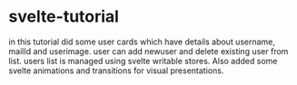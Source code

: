 # svelte-tutorial

in this tutorial did some user cards which have details about username, mailId and userimage.
user can add newuser and delete existing user from list.
users list is managed using svelte writable stores.
Also added some svelte animations and transitions for visual presentations.
